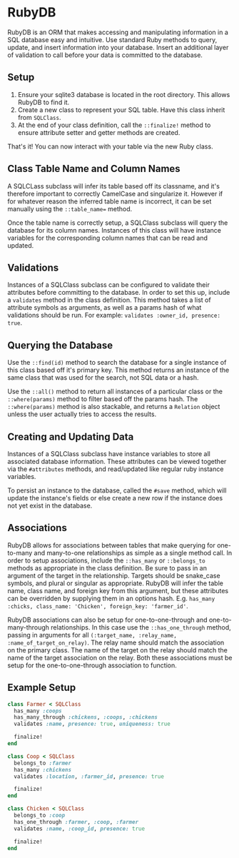 # RubyDB
RubyDB is an ORM that makes accessing and manipulating information in a SQL database easy and intuitive.
Use standard Ruby methods to query, update, and insert information into your database.
Insert an additional layer of validation to call before your data is committed to the database.

## Setup
1. Ensure your sqlite3 database is located in the root directory. This allows RubyDB to find it.
2. Create a new class to represent your SQL table. Have this class inherit from `SQLClass`.
3. At the end of your class definition, call the `::finalize!` method to ensure attribute setter and getter methods are created.

That's it! You can now interact with your table via the new Ruby class.

## Class Table Name and Column Names
A SQLCLass subclass will infer its table based off its classname, and it's therefore important to correctly CamelCase and singularize it. However if for whatever reason the inferred table name is incorrect, it can be set manually using the `::table_name=` method.

Once the table name is correctly setup, a SQLClass subclass will query the database for its column names. Instances of this class will have instance variables for the corresponding column names that can be read and updated.

## Validations
Instances of a SQLClass subclass can be configured to validate their attributes before committing to the database. In order to set this up, include a `validates` method in the class definition. This method takes a list of attribute symbols as arguments, as well as a params hash of what validations should be run. For example: `validates :owner_id, presence: true`.

## Querying the Database
Use the `::find(id)` method to search the database for a single instance of this class based off it's primary key. This method returns an instance of the same class that was used for the search, not SQL data or a hash.

Use the `::all()` method to return all instances of a particular class or the `::where(params)` method to filter based off the params hash. The `::where(params)` method is also stackable, and returns a `Relation` object unless the user actually tries to access the results.

## Creating and Updating Data
Instances of a SQLClass subclass have instance variables to store all associated database information. These attributes can be viewed together via the `#attributes` methods, and read/updated like regular ruby instance variables.

To persist an instance to the database, called the `#save` method, which will update the instance's fields or else create a new row if the instance does not yet exist in the database.

## Associations
RubyDB allows for associations between tables that make querying for one-to-many and many-to-one relationships as simple as a single method call. In order to setup associations, include the `::has_many` or `::belongs_to` methods as appropriate in the class definition. Be sure to pass in an argument of the target in the relationship. Targets should be snake_case symbols, and plural or singular as appropriate. RubyDB will infer the table name, class name, and foreign key from this argument, but these attributes can be overridden by supplying them in an options hash. E.g. `has_many :chicks, class_name: 'Chicken', foreign_key: 'farmer_id'`.

RubyDB associations can also be setup for one-to-one-through and one-to-many-through relationships. In this case use the `::has_one_through` method, passing in arguments for all `(:target_name, :relay_name, :name_of_target_on_relay)`. The relay name should match the association on the primary class. The name of the target on the relay should match the name of the target association on the relay. Both these associations must be setup for the one-to-one-through association to function.

## Example Setup
```ruby
class Farmer < SQLClass
  has_many :coops
  has_many_through :chickens, :coops, :chickens
  validates :name, presence: true, uniqueness: true

  finalize!
end

class Coop < SQLClass
  belongs_to :farmer
  has_many :chickens
  validates :location, :farmer_id, presence: true

  finalize!
end

class Chicken < SQLClass
  belongs_to :coop
  has_one_through :farmer, :coop, :farmer
  validates :name, :coop_id, presence: true

  finalize!
end
```
